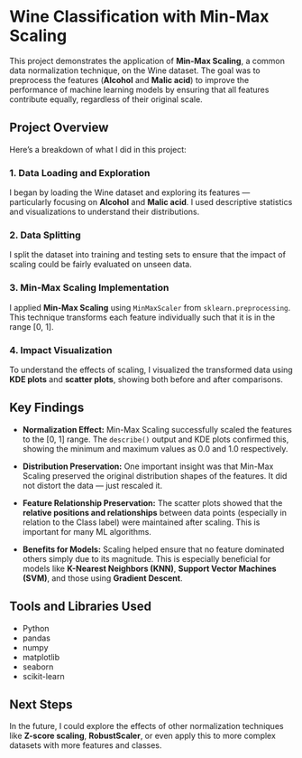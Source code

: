 # Wine Classification with Min-Max Scaling

This project demonstrates the application of **Min-Max Scaling**, a common data normalization technique, on the Wine dataset. The goal was to preprocess the features (**Alcohol** and **Malic acid**) to improve the performance of machine learning models by ensuring that all features contribute equally, regardless of their original scale.

## Project Overview

Here’s a breakdown of what I did in this project:

### 1. Data Loading and Exploration

I began by loading the Wine dataset and exploring its features — particularly focusing on **Alcohol** and **Malic acid**. I used descriptive statistics and visualizations to understand their distributions.

### 2. Data Splitting

I split the dataset into training and testing sets to ensure that the impact of scaling could be fairly evaluated on unseen data.

### 3. Min-Max Scaling Implementation

I applied **Min-Max Scaling** using `MinMaxScaler` from `sklearn.preprocessing`. This technique transforms each feature individually such that it is in the range [0, 1].

### 4. Impact Visualization

To understand the effects of scaling, I visualized the transformed data using **KDE plots** and **scatter plots**, showing both before and after comparisons.

## Key Findings

- **Normalization Effect:** Min-Max Scaling successfully scaled the features to the [0, 1] range. The `describe()` output and KDE plots confirmed this, showing the minimum and maximum values as 0.0 and 1.0 respectively.

- **Distribution Preservation:** One important insight was that Min-Max Scaling preserved the original distribution shapes of the features. It did not distort the data — just rescaled it.

- **Feature Relationship Preservation:** The scatter plots showed that the **relative positions and relationships** between data points (especially in relation to the Class label) were maintained after scaling. This is important for many ML algorithms.

- **Benefits for Models:** Scaling helped ensure that no feature dominated others simply due to its magnitude. This is especially beneficial for models like **K-Nearest Neighbors (KNN)**, **Support Vector Machines (SVM)**, and those using **Gradient Descent**.

## Tools and Libraries Used

- Python  
- pandas  
- numpy  
- matplotlib  
- seaborn  
- scikit-learn  

## Next Steps

In the future, I could explore the effects of other normalization techniques like **Z-score scaling**, **RobustScaler**, or even apply this to more complex datasets with more features and classes.
